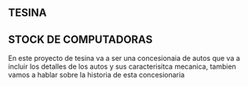 TESINA
--------------------------------------------------------------------------------------------------------------------
STOCK DE COMPUTADORAS
-----------------------------------------------------------------------------------------------------------
En este proyecto de tesina va a ser una concesionaia de autos que va a incluir los detalles de los autos y sus caracterisitca mecanica, tambien vamos a hablar sobre la historia de esta concesionaria 
